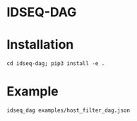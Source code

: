 # IDSEQ-DAG

# Installation

```
cd idseq-dag; pip3 install -e .
```

# Example

```
idseq_dag examples/host_filter_dag.json

```





